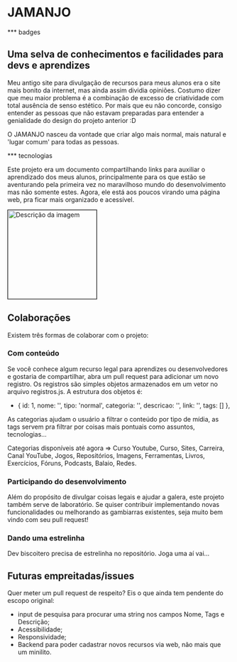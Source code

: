 
# JAMANJO
*** badges
## Uma selva de conhecimentos e facilidades para devs e aprendizes

Meu antigo site para divulgação de recursos para meus alunos era o site mais bonito da internet, mas ainda assim dividia opiniões. 
Costumo dizer que meu maior problema é a combinação de excesso de criatividade com total ausência de senso estético.
Por mais que eu não concorde, consigo entender as pessoas que não estavam preparadas para entender a genialidade do design do projeto anterior :D

O JAMANJO nasceu da vontade que criar algo mais normal, mais natural e 'lugar comum' para todas as pessoas.

*** tecnologias

Este projeto era um documento compartilhando links para auxiliar o aprendizado dos meus alunos, principalmente para os que estão se aventurando pela primeira vez no maravilhoso mundo do desenvolvimento mas não somente estes.
Agora, ele está aos poucos virando uma página web, pra ficar mais organizado e acessível.

<!-- ![Logo placa](public/img/jamanjo.svg) -->
<!-- [![Descrição da imagem](public/img/jamanjo.svg)](https://www.jamanjo.com.br) -->
<a href="https://www.jamanjo.com.br">
  <img src="https://github.com/rafaellindemann/jamanjo/tree/main/public/img/Jamanjo.svg" alt="Descrição da imagem" width="200" height="auto" style="border: 1px solid #000;" />
</a>




## Colaborações
Existem três formas de colaborar com o projeto:
### Com conteúdo
Se você conhece algum recurso legal para aprendizes ou desenvolvedores e gostaria de compartilhar, abra um pull request para adicionar um novo registro. Os registros são simples objetos armazenados em um vetor no arquivo registros.js.
A estrutura dos objetos é: 
- { id: 1, nome: '', tipo: 'normal', categoria: '', descricao: '', link: '', tags: [] },

As categorias ajudam o usuário a filtrar o conteúdo por tipo de mídia, as tags servem pra filtrar por coisas mais pontuais como assuntos, tecnologias... 

Categorias disponíveis até agora => Curso Youtube, Curso, Sites, Carreira, Canal YouTube, Jogos, Repositórios, Imagens, Ferramentas, Livros, Exercícios, Fóruns, Podcasts, Balaio, Redes.


### Participando do desenvolvimento
Além do propósito de divulgar coisas legais e ajudar a galera, este projeto também serve de laboratório. Se quiser contribuir implementando novas funcionalidades ou melhorando as gambiarras existentes, seja muito bem vindo com seu pull request!

### Dando uma estrelinha
Dev biscoitero precisa de estrelinha no repositório. Joga uma aí vai...

## Futuras empreitadas/issues 
Quer meter um pull request de respeito? Eis o que ainda tem pendente do escopo original:
- input de pesquisa para procurar uma string nos campos Nome, Tags e Descrição;
- Acessibilidade;
- Responsividade;
- Backend para poder cadastrar novos recursos via web, não mais que um minilito.

